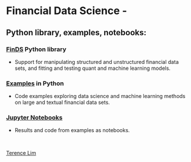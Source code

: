 # Financial Data Science -

## Python library, examples, notebooks:

### [FinDS](finds) Python library

- Support for manipulating structured and unstructured financial data sets,
and fitting and testing quant and machine learning models.

### [Examples](examples) in Python

- Code examples exploring data science and machine learning methods
on large and textual financial data sets.

### [Jupyter Notebooks](https://github.com/terence-lim/data-science-notebooks)

- Results and code from examples as notebooks.

&nbsp;

[Terence Lim](https://www.linkedin.com/in/terencelim)

